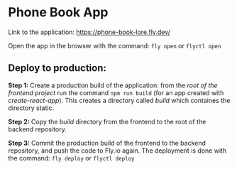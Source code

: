 # Phone Book App

Link to the application: https://phone-book-lore.fly.dev/

Open the app in the browser with the command:
`fly open` or `flyctl open`

## Deploy to production:
**Step 1:**
Create a production build of the application: 
from the *root of the frontend project* run the command `npm run build` (for an app created with *create-react-app*).
This creates a directory called *build* which containes the directory static. 


**Step 2:**
Copy the *build* directory from the frontend to the root of the backend repository.

**Step 3:**
Commit the production build of the frontend to the backend repository, and push the code to Fly.io again.
The deployment is done with the command:
`fly deploy` or `flyctl deploy`
